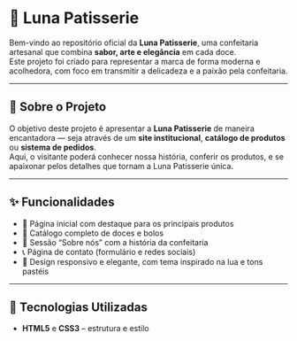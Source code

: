 # 🌙 Luna Patisserie

Bem-vindo ao repositório oficial da **Luna Patisserie**, uma confeitaria artesanal que combina **sabor, arte e elegância** em cada doce.  
Este projeto foi criado para representar a marca de forma moderna e acolhedora, com foco em transmitir a delicadeza e a paixão pela confeitaria.

---

## 🍰 Sobre o Projeto

O objetivo deste projeto é apresentar a **Luna Patisserie** de maneira encantadora — seja através de um **site institucional**, **catálogo de produtos** ou **sistema de pedidos**.  
Aqui, o visitante poderá conhecer nossa história, conferir os produtos, e se apaixonar pelos detalhes que tornam a Luna Patisserie única.

---

## ✨ Funcionalidades

- 🧁 Página inicial com destaque para os principais produtos  
- 🍫 Catálogo completo de doces e bolos  
- 🎂 Sessão “Sobre nós” com a história da confeitaria  
- 📞 Página de contato (formulário e redes sociais)  
- 🌙 Design responsivo e elegante, com tema inspirado na lua e tons pastéis  

---

## 🧩 Tecnologias Utilizadas

- **HTML5** e **CSS3** – estrutura e estilo  
 



